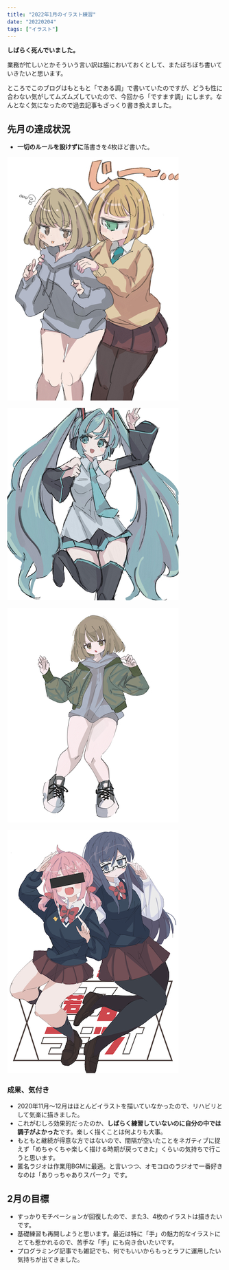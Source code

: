 ```yaml
---
title: "2022年1月のイラスト練習"
date: "20220204"
tags: ["イラスト"]
---
```


**しばらく死んでいました。**

業務が忙しいとかそういう言い訳は脇においておくとして、またぼちぼち書いていきたいと思います。

ところでこのブログはもともと「である調」で書いていたのですが、どうも性に合わない気がしてムズムズしていたので、今回から「ですます調」にします。なんとなく気になったので過去記事もざっくり書き換えました。

## 先月の達成状況

- **一切のルールを設けずに**落書きを4枚ほど書いた。

![イラスト1](./01.jpg)

![イラスト2](./02.jpg)

![イラスト3](./03.jpg)

![イラスト4](./04.jpg)

### 成果、気付き

- 2020年11月〜12月はほとんどイラストを描いていなかったので、リハビリとして気楽に描きました。
- これがむしろ効果的だったのか、**しばらく練習していないのに自分の中では調子がよかった**です。楽しく描くことは何よりも大事。
- もともと継続が得意な方ではないので、間隔が空いたことをネガティブに捉えず「めちゃくちゃ楽しく描ける時期が戻ってきた」くらいの気持ちで行こうと思います。
- 匿名ラジオは作業用BGMに最適。と言いつつ、オモコロのラジオで一番好きなのは「ありっちゃありスパーク」です。

## 2月の目標

- すっかりモチベーションが回復したので、また3、4枚のイラストは描きたいです。
- 基礎練習も再開しようと思います。最近は特に「手」の魅力的なイラストにとても惹かれるので、苦手な「手」にも向き合いたいです。
- プログラミング記事でも雑記でも、何でもいいからもっとラフに運用したい気持ちが出てきました。
